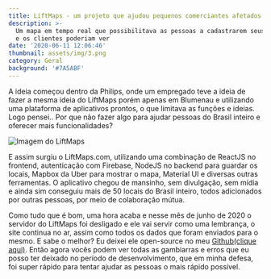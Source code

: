 ```yaml
---
title: LiftMaps - um projeto que ajudou pequenos comerciantes afetados pelo COVID-19
description: >-
  Um mapa em tempo real que possibilitava as pessoas a cadastrarem seus negócios
  e os clientes poderiam ver
date: '2020-06-11 12:06:46'
thumbnail: assets/img/3.png
category: Geral
background: '#7A5ABF'
---
```

A ideia começou dentro da Philips, onde um empregado teve a ideia de fazer a mesma ideia do LiftMaps porém apenas em Blumenau e utilizando uma plataforma de aplicativos prontos, o que limitava as funções e ideias. Logo pensei.. Por que não fazer algo para ajudar pessoas do Brasil inteiro e oferecer mais funcionalidades?

![Imagem do LiftMaps](assets/img/3.png)

E assim surgiu o LiftMaps.com, utilizando uma combinação de ReactJS no frontend, autenticação com Firebase, NodeJS no backend para guardar os locais, Mapbox da Uber para mostrar o mapa, Material UI e diversas outras ferramentas. O aplicativo chegou de mansinho, sem divulgação, sem mídia e ainda sim conseguiu mais de 50 locais do Brasil inteiro, todos adicionados por outras pessoas, por meio de colaboração mútua.

Como tudo que é bom, uma hora acaba e nesse mês de junho de 2020 o servidor do LiftMaps foi desligado e ele vai servir como uma lembrança, o site continua no ar, assim como todos os dados que foram enviados para o mesmo. E sabe o melhor? Eu deixei ele open-source no meu [Github(clique aqui)](https://github.com/ncesar/liftmaps). Então agora vocês podem ver todas as gambiarras e erros que eu posso ter deixado no período de desenvolvimento, que em minha defesa, foi super rápido para tentar ajudar as pessoas o mais rápido possível.
